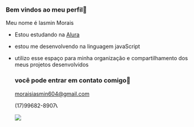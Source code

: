 ### Bem vindos ao meu perfil🖤
 
Meu nome é Iasmin Morais

- Estou estudando na [Alura](https://www.alura.com)
- estou me desenvolvendo na linguagem javaScript
- utilizo esse espaço para minha organização e compartilhamento dos meus projetos desenvolvidos

  ### você pode entrar em contato comigo📧
  
  moraisiasmin604@gmail.com
  
  (17)99682-8907📞

  ![](https://media1.tenor.com/m/CNPMmpqdkD4AAAAC/gretchen-brazil.gif)
